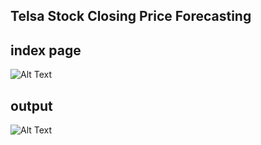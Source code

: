## Telsa Stock Closing Price Forecasting


## index page

![Alt Text](https://github.com/kiran-narayan1/stock_price_prediction_timeseries/blob/main/static/timeseries_index.png)

## output 

![Alt Text](https://github.com/kiran-narayan1/stock_price_prediction_timeseries/blob/main/static/plot.jpg)
